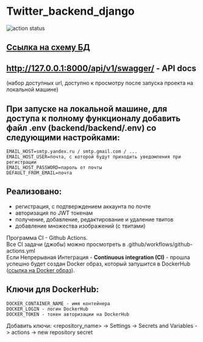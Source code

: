 # Twitter_backend_django
![action status](https://github.com/Aizzzen/twitter_backend_django/actions/workflows/github-actions.yml/badge.svg)

## <a href="https://lucid.app/lucidchart/164f361f-9f76-4375-bf24-557551398f2d/edit?invitationId=inv_50e356ce-5d36-4c81-9a5f-4df08f3e924f&page=0_0#">Ссылка на схему БД</a>

## http://127.0.0.1:8000/api/v1/swagger/ - API docs
(набор доступных url, доступно к просмотру после запуска проекта на локальной машине)

## При запуске на локальной машине, для доступа к полному функционалу добавить файл .env (backend/backend/.env) со следующими настройками:
    EMAIL_HOST=smtp.yandex.ru / smtp.gmail.com / ...
    EMAIL_HOST_USER=почта, с которой будут приходить уведомления при регистрации
    EMAIL_HOST_PASSWORD=пароль от почты
    DEFAULT_FROM_EMAIL=почта

## Реализовано:
- регистрация, с подтверждением аккаунта по почте
- авторизация по JWT токенам
- получение, добавление, редактирование и удаление твитов
- добавление множества изображений (с твитами)

Программа CI - Github Actions. </br>
Все CI задачи (джобы) можно просмотреть в .github/workflows/github-actions.yml </br>
Если Непрерывная Интеграция - <b>Continuous integration (CI)</b> - прошла успешно
будет создан Docker образ, который запушится в DockerHub (<a href='https://hub.docker.com/repository/docker/gadamurov/twitter_backend_django/general'>ссылка на Docker образ</a>). </br> 

## Ключи для DockerHub:
    DOCKER_CONTAINER_NAME - имя контейнера
    DOCKER_LOGIN - логин DockerHub
    DOCKER_TOKEN - токен авторизации на DockerHub

Добавить ключи: <repository_name> -> Settings -> Secrets and Variables -> actions -> new repository secret

